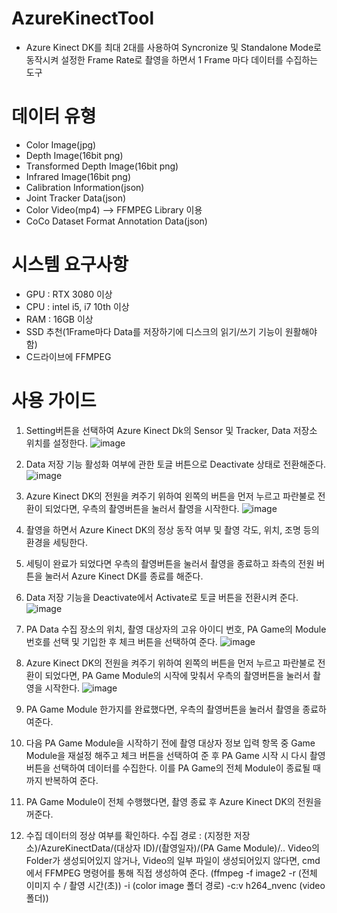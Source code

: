 # AzureKinectTool
- Azure Kinect DK를 최대 2대를 사용하여 Syncronize 및 Standalone Mode로 동작시켜 설정한 Frame Rate로 촬영을 하면서 1 Frame 마다 데이터를 수집하는 도구


# 데이터 유형
- Color Image(jpg)
- Depth Image(16bit png)
- Transformed Depth Image(16bit png)
- Infrared Image(16bit png)
- Calibration Information(json)
- Joint Tracker Data(json)
- Color Video(mp4) --> FFMPEG Library 이용
- CoCo Dataset Format Annotation Data(json)

# 시스템 요구사항
- GPU : RTX 3080 이상
- CPU : intel i5, i7 10th 이상
- RAM : 16GB 이상
- SSD 추천(1Frame마다 Data를 저장하기에 디스크의 읽기/쓰기 기능이 원활해야함)
- C드라이브에 FFMPEG 

# 사용 가이드
1. Setting버튼을 선택하여 Azure Kinect Dk의 Sensor 및 Tracker, Data 저장소 위치를 설정한다.
![image](https://user-images.githubusercontent.com/59715960/218610162-756ad42e-5800-4295-9a09-2bb33769b88f.png)

2. Data 저장 기능 활성화 여부에 관한 토글 버튼으로 Deactivate 상태로 전환해준다.
![image](https://user-images.githubusercontent.com/59715960/218610100-0389adf1-1cd8-4c37-9f0c-4603a7da90fa.png)

3. Azure Kinect DK의 전원을 켜주기 위하여 왼쪽의 버튼을 먼저 누르고 파란불로 전환이 되었다면, 우측의 촬영버튼을 눌러서 촬영을 시작한다.
![image](https://user-images.githubusercontent.com/59715960/218610280-6f3caa13-80dc-43bf-9b6f-114747c44935.png)

4. 촬영을 하면서 Azure Kinect DK의 정상 동작 여부 및 촬영 각도, 위치, 조명 등의 환경을 세팅한다.

5. 세팅이 완료가 되었다면 우측의 촬영버튼을 눌러서 촬영을 종료하고 좌측의 전원 버튼을 눌러서 Azure Kinect DK를 종료를 해준다.

6. Data 저장 기능을 Deactivate에서 Activate로 토글 버튼을 전환시켜 준다.
![image](https://user-images.githubusercontent.com/59715960/218610100-0389adf1-1cd8-4c37-9f0c-4603a7da90fa.png)

7. PA Data 수집 장소의 위치, 촬영 대상자의 고유 아이디 번호, PA Game의 Module 번호를 선택 및 기입한 후 체크 버튼을 선택하여 준다.
![image](https://user-images.githubusercontent.com/59715960/218610905-e5223d80-b4be-4813-b2e3-a37697dfe9cf.png)

8. Azure Kinect DK의 전원을 켜주기 위하여 왼쪽의 버튼을 먼저 누르고 파란불로 전환이 되었다면,
PA Game Module의 시작에 맞춰서 우측의 촬영버튼을 눌러서 촬영을 시작한다.
![image](https://user-images.githubusercontent.com/59715960/218610280-6f3caa13-80dc-43bf-9b6f-114747c44935.png)

9. PA Game Module 한가지를 완료했다면, 우측의 촬영버튼을 눌러서 촬영을 종료하여준다.
10. 다음 PA Game Module을 시작하기 전에 촬영 대상자 정보 입력 항목 중 Game Module을 재설정 해주고 체크 버튼을 선택하여 준 후 PA Game 시작 시 다시 촬영 버튼을 선택하여 데이터를 수집한다. 이를 PA Game의 전체 Module이 종료될 때까지 반복하여 준다.
11. PA Game Module이 전체 수행했다면, 촬영 종료 후 Azure Kinect DK의 전원을 꺼준다.
12. 수집 데이터의 정상 여부를 확인하다.
수집 경로 : (지정한 저장소)/AzureKinectData/(대상자 ID)/(촬영일자)/(PA Game Module)/..
Video의 Folder가 생성되어있지 않거나, Video의 일부 파일이 생성되어있지 않다면, cmd에서 FFMPEG 명령어를 통해 직접 생성하여 준다.
(ffmpeg -f image2 -r (전체 이미지 수 / 촬영 시간(초)) -i (color image 폴더 경로) -c:v h264_nvenc (video 폴더))
